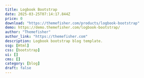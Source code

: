 ```yaml
---
title: Logbook Bootstrap
date: 2025-03-25T07:14:17.844Z
price: 0
download: "https://themefisher.com/products/logbook-bootstrap"
demo: https://demo.themefisher.com/logbook-bootstrap/
author: "Themefisher"
author_link: "https://themefisher.com"
description: Logbook bootstrap blog template.
ssg: [Html]
css: [bootstrap]
ui: []
cms: []
category: [blog]
draft: false
---
```

